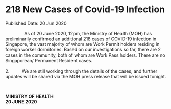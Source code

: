 <html>
    <meta http-equiv="Content-Type" content="text/html; charset=utf-8"/>
    <meta charset="utf-8"/>
    <title>218 New Cases of Covid-19 Infection</title>
    <body><h1>218 New Cases of Covid-19 Infection</h1>
    <p>Published Date: 20 Jun 2020</p> <p>&nbsp; &nbsp; &nbsp; &nbsp; &nbsp; &nbsp; &nbsp; &nbsp;As of 20 June 2020, 12pm, the Ministry of Health (MOH) has preliminarily confirmed an additional 218 cases of COVID-19 infection in Singapore, the vast majority of whom are Work Permit holders residing in foreign worker dormitories. Based on our investigations so far, there are 2 cases in the community, both of whom are Work Pass holders. There are no Singaporean/ Permanent Resident cases.<br><br>2.&nbsp; &nbsp; &nbsp; &nbsp; &nbsp; We are still working through the details of the cases, and further updates will be shared via the MOH press release that will be issued tonight.</p> <p>&nbsp;</p> <div> <p><strong>MINISTRY OF HEALTH<br></strong><strong>20 JUNE 2020</strong></p> </div></body>
</html>